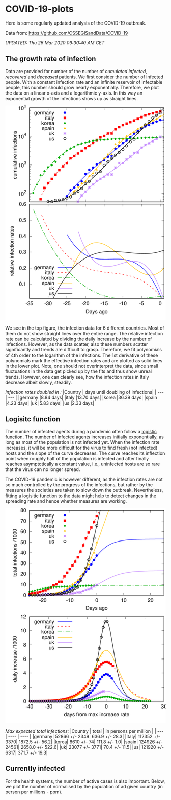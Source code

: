 


# COVID-19-plots

Here is some regularly updated analysis of the COVID-19 outbreak.

Data from: https://github.com/CSSEGISandData/COVID-19

 *UPDATED: Thu 26 Mar 2020 09:30:40 AM CET*

## The growth rate of infection


Data are provided for number of the number of _cumulated infected_, _recovered_ and _deceased_ patients.
We first consider the number of infected people. With a constant infection rate and an infinite
reservoir of infectable people,  this number should grow nearly exponentially. Therefore, we plot
the data on a linear x-axis and a logarithmic y-axis. In this way an exponential growth of the
infections shows up as straight lines. 

![Exponential development](plot-1.png)

We see in the top figure, the infection data for 6 different countries. Most of them do not show
straight lines over the entire range. The relative infection rate can be calculated by dividing the
daily increase by the number of infections. However, as the data scatter, also these numbers scatter
significantly and trends are difficult to grasp. Therefore, we fit polynomials of 4th order to the
logarithm of the infections. The 1st derivative of these polynomials mark the effective
infection rates and are plotted as solid lines in the lower plot. Note, one should not overinterpret
the data, since small fluctuations in the data get picked up by the fits and thus show unreal
trends. However, one can clearly see, how the infection rates in Italy decrease albeit slowly,
steadily.

*Infection rates doubled in :*
|Country | days until doubling of infections| 
| --- | --- |
|germany |8.84 days|
|italy |13.70 days|
|korea |36.39 days|
|spain |4.23 days|
|uk |5.83 days|
|us |2.33 days|



## Logisitc function
The number of infected agents during a pandemic often follow a [logistic function](https://en.wikipedia.org/wiki/Logistic_function).
The number of infected agents increases initially exponentially, as long as most of the population
is not infected yet. When the infection rate increases, it will be more difficult for the virus to
find fresh (not infected) hosts and the slope of the curve decreases. The curve reaches its
inflection point when roughly half of the population is infected and after finally reaches
asymptotically a constant value, i.e., uninfected hosts are so rare that the virus can no longer
spread. 

The COVID-19 pandemic is however different, as the infection rates are not so much controlled by the
progress of the infections, but rather by the measures the societies are taken to slow down the
outbreak. Nevertheless, fitting a logisitic function to the data might help to detect changes in the
spreading rate and hence whether measures are working.

![Logistic Curve](plot-3.png)

*Max expected total infections:*
|Country | total | in persons per million | 
| --- | ---- | ---- |
|germany| 52866 +/- 2349| 636.9 +/- 28.3|
|italy| 112352 +/- 3370| 1872.5 +/- 56.2|
|korea| 8610 +/- 74| 111.8 +/- 1.0|
|spain| 124926 +/- 24561| 2658.0 +/- 522.6|
|uk| 23077 +/- 3771| 70.4 +/- 11.5|
|us| 121920 +/- 6317| 371.7 +/- 19.3|


## Currently infected

For the health systems, the number of active cases is also important. Below, we plot the number of normalised by the population of ad given country (in person per millions - ppm).
